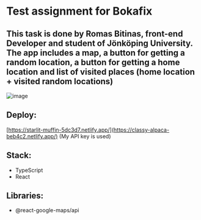 # Test assignment for Bokafix
This task is done by Romas Bitinas, front-end Developer and student of Jönköping University.
The app includes a map, a button for getting a random location, a button for getting a home location and list of visited places (home location + visited random locations)
---    
![image](https://user-images.githubusercontent.com/93491714/189723922-d8c86f09-5987-40dd-8b20-aaf6874a3682.png)

## Deploy: 
[https://starlit-muffin-5dc3d7.netlify.app/](https://classy-alpaca-beb4c2.netlify.app/) (My API key is used)
## Stack:
* TypeScript
* React
## Libraries:
* @react-google-maps/api
